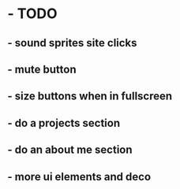# - TODO

## - sound sprites site clicks

## - mute button

## - size buttons when in fullscreen

## - do a projects section

## - do an about me section

## - more ui elements and deco